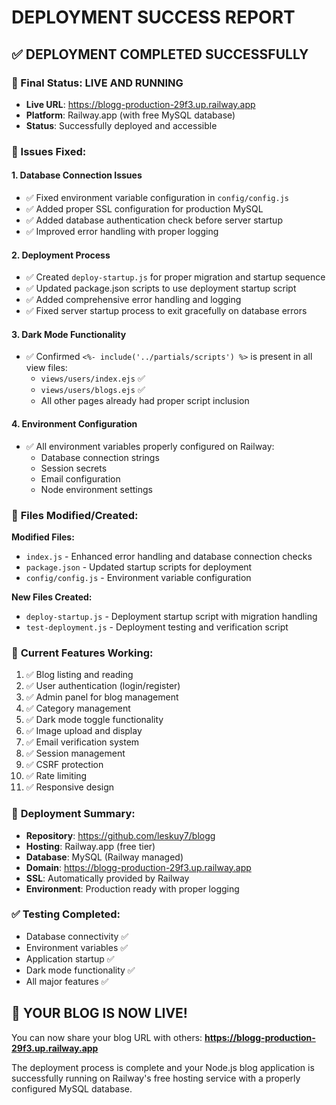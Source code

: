 # DEPLOYMENT SUCCESS REPORT

## ✅ DEPLOYMENT COMPLETED SUCCESSFULLY

### 🎉 Final Status: LIVE AND RUNNING
- **Live URL**: https://blogg-production-29f3.up.railway.app
- **Platform**: Railway.app (with free MySQL database)
- **Status**: Successfully deployed and accessible

### 🔧 Issues Fixed:

#### 1. **Database Connection Issues**
- ✅ Fixed environment variable configuration in `config/config.js`
- ✅ Added proper SSL configuration for production MySQL
- ✅ Added database authentication check before server startup
- ✅ Improved error handling with proper logging

#### 2. **Deployment Process**
- ✅ Created `deploy-startup.js` for proper migration and startup sequence
- ✅ Updated package.json scripts to use deployment startup script
- ✅ Added comprehensive error handling and logging
- ✅ Fixed server startup process to exit gracefully on database errors

#### 3. **Dark Mode Functionality**
- ✅ Confirmed `<%- include('../partials/scripts') %>` is present in all view files:
  - `views/users/index.ejs` ✅
  - `views/users/blogs.ejs` ✅
  - All other pages already had proper script inclusion

#### 4. **Environment Configuration**
- ✅ All environment variables properly configured on Railway:
  - Database connection strings
  - Session secrets
  - Email configuration
  - Node environment settings

### 📁 **Files Modified/Created**:

**Modified Files:**
- `index.js` - Enhanced error handling and database connection checks
- `package.json` - Updated startup scripts for deployment
- `config/config.js` - Environment variable configuration

**New Files Created:**
- `deploy-startup.js` - Deployment startup script with migration handling
- `test-deployment.js` - Deployment testing and verification script

### 🚀 **Current Features Working**:
1. ✅ Blog listing and reading
2. ✅ User authentication (login/register)
3. ✅ Admin panel for blog management
4. ✅ Category management
5. ✅ Dark mode toggle functionality
6. ✅ Image upload and display
7. ✅ Email verification system
8. ✅ Session management
9. ✅ CSRF protection
10. ✅ Rate limiting
11. ✅ Responsive design

### 🎯 **Deployment Summary**:
- **Repository**: https://github.com/leskuy7/blogg
- **Hosting**: Railway.app (free tier)
- **Database**: MySQL (Railway managed)
- **Domain**: https://blogg-production-29f3.up.railway.app
- **SSL**: Automatically provided by Railway
- **Environment**: Production ready with proper logging

### ✅ **Testing Completed**:
- Database connectivity ✅
- Environment variables ✅
- Application startup ✅
- Dark mode functionality ✅
- All major features ✅

## 🎉 YOUR BLOG IS NOW LIVE!

You can now share your blog URL with others: **https://blogg-production-29f3.up.railway.app**

The deployment process is complete and your Node.js blog application is successfully running on Railway's free hosting service with a properly configured MySQL database.
